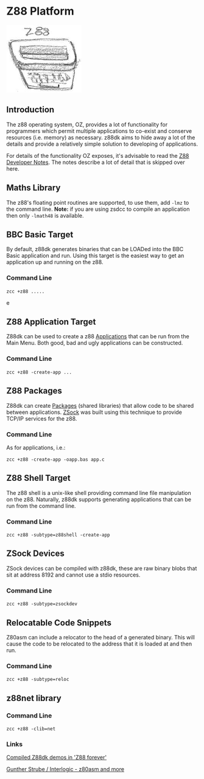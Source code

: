 # Z88 Platform

![](images/platform/z88.jpg)


## Introduction

The z88 operating system, OZ, provides a lot of functionality for programmers which permit multiple applications to co-exist and conserve resources (i.e. memory) as necessary. z88dk aims to hide away a lot of the details and provide a relatively simple solution to developing of applications.

For details of the functionality OZ exposes, it's advisable to read the [Z88 Developer Notes](http://www.worldofspectrum.org/z88forever/dn327/index.htm). The notes describe a lot of detail that is skipped over here.

## Maths Library

The z88's floating point routines are supported, to use them, add `-lmz` to the command line. **Note:** if you are using zsdcc to compile an application then
only `-lmath48` is available.

## BBC Basic Target

By default, z88dk generates binaries that can be LOADed into the BBC Basic application and run. Using this target is the easiest way to get an application up and running on the z88.

### Command Line

	
	zcc +z88 .....
e
## Z88 Application Target

Z88dk can be used to create a z88 [Applications](z88_applications) that can be run from the Main Menu. Both good, bad and ugly applications can be constructed.

### Command Line

	
	zcc +z88 -create-app ...

## Z88 Packages

Z88dk can create [Packages](z88_packages) (shared libraries) that allow code to be shared between applications. [ZSock](http://www.rst38.org.uk/zsock) was built using this technique to provide TCP/IP services for the z88.

### Command Line

As for applications, i.e.:

    zcc +z88 -create-app -oapp.bas app.c

## Z88 Shell Target

The z88 shell is a unix-like shell providing command line file manipulation on the z88. Naturally, z88dk supports generating applications that can be run from the command line.

### Command Line

    zcc +z88 -subtype=z88shell -create-app



## ZSock Devices

ZSock devices can be compiled with z88dk, these are raw binary blobs that sit at address 8192 and cannot use a stdio resources.

### Command Line

    zcc +z88 -subtype=zsockdev

## Relocatable Code Snippets

Z80asm can include a relocator to the head of a generated binary. This will cause the code to be relocated to the address that it is loaded at and then run.

### Command Line

	
	zcc +z88 -subtype=reloc


## z88net library

### Command Line

	
	zcc +z88 -clib=net




### Links

[Compiled Z88dk demos in 'Z88 forever'](http://www.worldofspectrum.org/z88forever/rom-z88dkdemos.html)

[Gunther Strube / Interlogic - z80asm and more](http://www.worldofspectrum.org/z88forever/rom-workbench.html)
